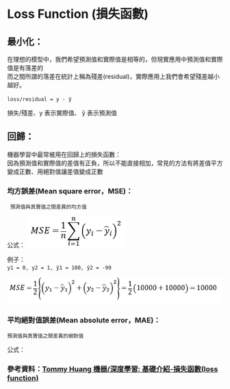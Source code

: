 
# Loss Function (損失函數)

## 最小化：    
在理想的模型中，我們希望預測值和實際值是相等的，但現實應用中預測值和實際值是有落差的    
而之間所謂的落差在統計上稱為殘差(residual)，實際應用上我們會希望殘差越小越好。

` loss/residual = y - ŷ `

損失/殘差、y 表示實際值、 ŷ 表示預測值

## 回歸：    
機器學習中最常被用在回歸上的損失函數：    
因為預測值和實際值的差值有正負，所以不能直接相加，常見的方法有將差值平方變成正數、用絕對值讓差值變成正數

### 均方誤差(Mean square error，MSE)：       
     預測值與真實值之間差異的均方值   

公式：
![image](https://github.com/KNChiu/AI_StudyCircle/blob/master/Picture/MSE_formula.png)

例子：    
`y1 = 0, y2 = 1, ŷ1 = 100, ŷ2 = -99`

![image](https://github.com/KNChiu/AI_StudyCircle/blob/master/Picture/MSE_examples.png)

### 平均絕對值誤差(Mean absolute error，MAE)：    
    預測值與真實值之間差異的絕對值

公式：




### 參考資料：[Tommy Huang 機器/深度學習: 基礎介紹-損失函數(loss function) ](https://medium.com/@chih.sheng.huang821/%E6%A9%9F%E5%99%A8-%E6%B7%B1%E5%BA%A6%E5%AD%B8%E7%BF%92-%E5%9F%BA%E7%A4%8E%E4%BB%8B%E7%B4%B9-%E6%90%8D%E5%A4%B1%E5%87%BD%E6%95%B8-loss-function-2dcac5ebb6cb "機器/深度學習: 基礎介紹-損失函數(loss function)")
